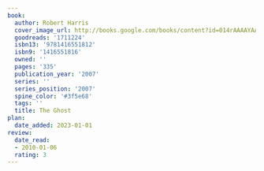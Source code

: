 ```yaml
---
book:
  author: Robert Harris
  cover_image_url: http://books.google.com/books/content?id=014rAAAAYAAJ&printsec=frontcover&img=1&zoom=1&source=gbs_api
  goodreads: '1711224'
  isbn13: '9781416551812'
  isbn9: '1416551816'
  owned: ''
  pages: '335'
  publication_year: '2007'
  series: ''
  series_position: '2007'
  spine_color: '#3f5e68'
  tags: ''
  title: The Ghost
plan:
  date_added: 2023-01-01
review:
  date_read:
  - 2010-01-06
  rating: 3
---
```

